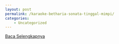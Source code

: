 ```yaml
---
layout: post
permalink: /karaoke-betharia-sonata-tinggal-mimpi/
categories:
    - Uncategorized
---
```


[Baca Selengkapnya](/09)